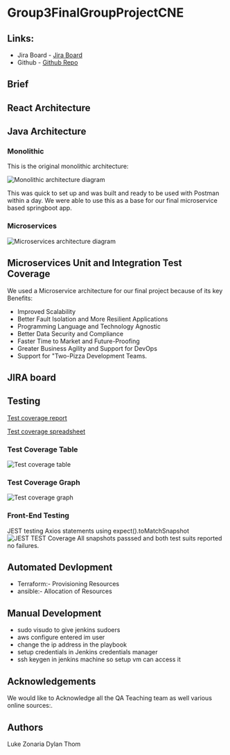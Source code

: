 # Group3FinalGroupProjectCNE
## Links:

- Jira Board - [Jira Board](https://fundementalscrum.atlassian.net/secure/RapidBoard.jspa?projectKey=FIN&rapidView=2)
- Github - [Github Repo](https://github.com/LuKeF-2021/Group3FinalGroupProjectCNE)

## Brief
## React Architecture

## Java Architecture
### Monolithic
This is the original monolithic architecture: 

![Monolithic architecture diagram](https://github.com/LuKeF-2021/Group3FinalGroupProjectCNE/blob/main/ReadMeFiles/Monolith%20Architecture%20Diagram.png)

This was quick to set up and was built and ready to be used with Postman within a day. We were able to use this as a base for our final microservice based springboot app. 
### Microservices
![Microservices architecture diagram](https://github.com/LuKeF-2021/Group3FinalGroupProjectCNE/blob/main/ReadMeFiles/Microservices%20Architecture%20Diagram.png)
## Microservices Unit and Integration Test Coverage
We used a Microservice architecture for our final project because of its key Benefits:
- Improved Scalability
- Better Fault Isolation and More Resilient Applications
- Programming Language and Technology Agnostic
- Better Data Security and Compliance
- Faster Time to Market and Future-Proofing
- Greater Business Agility and Support for DevOps
- Support for "Two-Pizza Development Teams.

## JIRA board

## Testing
[Test coverage report](https://htmlpreview.github.io/?https://github.com/LuKeF-2021/Group3FinalGroupProjectCNE/blob/main/ReadMeFiles/MicroserviceTestOutput/index.html)

[Test coverage spreadsheet](https://github.com/LuKeF-2021/Group3FinalGroupProjectCNE/blob/main/ReadMeFiles/TestCoverageReport.xlsx)
### Test Coverage Table
![Test coverage table](https://github.com/LuKeF-2021/Group3FinalGroupProjectCNE/blob/main/ReadMeFiles/BackendCoverageReportTable.png)
### Test Coverage Graph
![Test coverage graph](https://github.com/LuKeF-2021/Group3FinalGroupProjectCNE/blob/main/ReadMeFiles/BackendTestCoverage.png)
### Front-End Testing
JEST testing Axios statements using expect().toMatchSnapshot
![JEST TEST Coverage](https://github.com/LuKeF-2021/Group3FinalGroupProjectCNE/blob/main/ReadMeFiles/jesttestsnaps.png)
All snapshots passsed and both test suits reported no failures.
## Automated Devlopment

- Terraform:- Provisioning Resources
- ansible:- Allocation of Resources

## Manual Development

- sudo visudo to give jenkins sudoers
- aws configure entered im user
- change the ip address in the playbook
- setup credentials in Jenkins credentials manager 
- ssh keygen in jenkins machine so setup vm can access it 

## Acknowledgements

We would like to Acknowledge all the QA Teaching team as well various online sources:.

## Authors

Luke
Zonaria
Dylan
Thom
